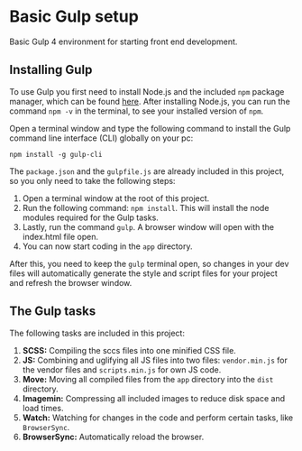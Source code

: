 # Basic Gulp setup
Basic Gulp 4 environment for starting front end development.

## Installing Gulp
To use Gulp you first need to install Node.js and the included `npm` package manager,  which can be found [here](https://nodejs.org/en/download/). After installing Node.js, you can run the command `npm -v` in the terminal, to see your installed version of `npm`.

Open a terminal window and type the following command to install the Gulp command line interface (CLI) globally on your pc:

`npm install -g gulp-cli`

The `package.json`  and the `gulpfile.js` are already included in this project, so you only need to take the following steps:

1. Open a terminal window at the root of this project.
2. Run the following command: `npm install`. This will install the node modules required for the Gulp tasks.
3. Lastly, run the command `gulp`. A browser window will open with the index.html file open.
4. You can now start coding in the `app` directory.

After this, you need to keep the `gulp` terminal open, so changes in your dev files will automatically generate the style and script files for your project and refresh the browser window.

## The Gulp tasks

The following tasks are included in this project:

1. **SCSS:** Compiling the sccs files into one minified CSS file.
2. **JS:** Combining and uglifying all JS files into two files: `vendor.min.js` for the vendor files and `scripts.min.js` for own JS code. 
3. **Move:** Moving all compiled files from the `app` directory into the `dist` directory.
4. **Imagemin:** Compressing all included images to reduce disk space and load times. 
5. **Watch:** Watching for changes in the code and perform certain tasks, like `BrowserSync`.
6. **BrowserSync:** Automatically reload the browser.
